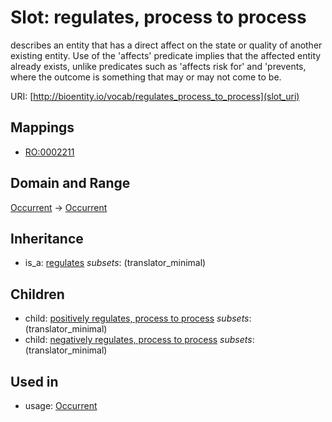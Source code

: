 # Slot: regulates, process to process


describes an entity that has a direct affect on the state or quality of another existing entity. Use of the 'affects' predicate implies that the affected entity already exists, unlike predicates such as 'affects risk for' and 'prevents, where the outcome is something that may or may not come to be.

URI: [http://bioentity.io/vocab/regulates_process_to_process](slot_uri)
## Mappings

 * [RO:0002211](http://purl.obolibrary.org/obo/RO_0002211)
## Domain and Range

[Occurrent](Occurrent.md) -> [Occurrent](Occurrent.md)
## Inheritance

 *  is_a: [regulates](regulates.md) *subsets*: (translator_minimal)
## Children

 *  child: [positively regulates, process to process](positively_regulates_process_to_process.md) *subsets*: (translator_minimal)
 *  child: [negatively regulates, process to process](negatively_regulates_process_to_process.md) *subsets*: (translator_minimal)
## Used in

 *  usage: [Occurrent](Occurrent.md)

